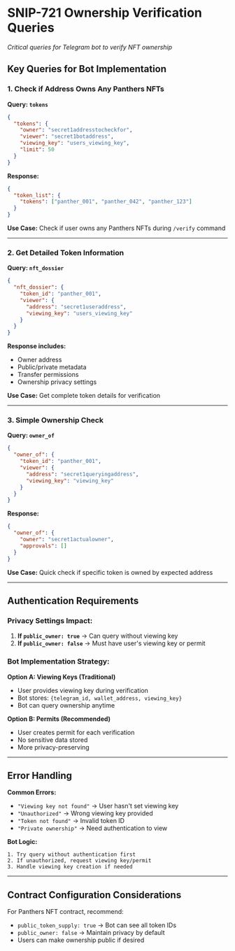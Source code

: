 # SNIP-721 Ownership Verification Queries

*Critical queries for Telegram bot to verify NFT ownership*

## Key Queries for Bot Implementation

### 1. Check if Address Owns Any Panthers NFTs

**Query: `tokens`**
```json
{
  "tokens": {
    "owner": "secret1addresstocheckfor",
    "viewer": "secret1botaddress", 
    "viewing_key": "users_viewing_key",
    "limit": 50
  }
}
```

**Response:**
```json
{
  "token_list": {
    "tokens": ["panther_001", "panther_042", "panther_123"]
  }
}
```

**Use Case:** Check if user owns any Panthers NFTs during `/verify` command

---

### 2. Get Detailed Token Information

**Query: `nft_dossier`**
```json
{
  "nft_dossier": {
    "token_id": "panther_001",
    "viewer": {
      "address": "secret1useraddress",
      "viewing_key": "users_viewing_key"
    }
  }
}
```

**Response includes:**
- Owner address
- Public/private metadata
- Transfer permissions
- Ownership privacy settings

**Use Case:** Get complete token details for verification

---

### 3. Simple Ownership Check

**Query: `owner_of`**
```json
{
  "owner_of": {
    "token_id": "panther_001",
    "viewer": {
      "address": "secret1queryingaddress",
      "viewing_key": "viewing_key"
    }
  }
}
```

**Response:**
```json
{
  "owner_of": {
    "owner": "secret1actualowner",
    "approvals": []
  }
}
```

**Use Case:** Quick check if specific token is owned by expected address

---

## Authentication Requirements

### Privacy Settings Impact:

1. **If `public_owner: true`** → Can query without viewing key
2. **If `public_owner: false`** → Must have user's viewing key or permit

### Bot Implementation Strategy:

**Option A: Viewing Keys (Traditional)**
- User provides viewing key during verification
- Bot stores: `{telegram_id, wallet_address, viewing_key}`
- Bot can query ownership anytime

**Option B: Permits (Recommended)**
- User creates permit for each verification
- No sensitive data stored
- More privacy-preserving

---

## Error Handling

**Common Errors:**
- `"Viewing key not found"` → User hasn't set viewing key
- `"Unauthorized"` → Wrong viewing key provided
- `"Token not found"` → Invalid token ID
- `"Private ownership"` → Need authentication to view

**Bot Logic:**
```
1. Try query without authentication first
2. If unauthorized, request viewing key/permit
3. Handle viewing key creation if needed
```

---

## Contract Configuration Considerations

For Panthers NFT contract, recommend:
- `public_token_supply: true` → Bot can see all token IDs
- `public_owner: false` → Maintain privacy by default
- Users can make ownership public if desired

